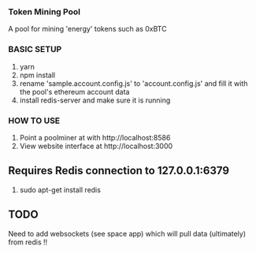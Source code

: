 ### Token Mining Pool  

A pool for mining 'energy' tokens such as 0xBTC



### BASIC SETUP  
1. yarn
2. npm install
3. rename 'sample.account.config.js' to 'account.config.js' and fill it with the pool's ethereum account data
4. install redis-server and make sure it is running


### HOW TO USE
1. Point a poolminer at with http://localhost:8586
2. View website interface at http://localhost:3000


## Requires    Redis connection to 127.0.0.1:6379
  1. sudo apt-get install redis



## TODO

Need to add websockets (see space app) which will pull data (ultimately) from redis !!

